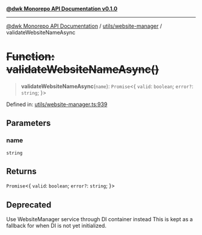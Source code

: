 [**@dwk Monorepo API Documentation v0.1.0**](../../../README.md)

---

[@dwk Monorepo API Documentation](../../../README.md) / [utils/website-manager](../README.md) / validateWebsiteNameAsync

# ~~Function: validateWebsiteNameAsync()~~

> **validateWebsiteNameAsync**(`name`): `Promise`\<\{ `valid`: `boolean`; `error?`: `string`; \}\>

Defined in: [utils/website-manager.ts:939](https://github.com/Anglesite/anglesite/blob/97bc711271b9559b54e48a9e5995ecc7ba9204f9/anglesite/app/utils/website-manager.ts#L939)

## Parameters

### name

`string`

## Returns

`Promise`\<\{ `valid`: `boolean`; `error?`: `string`; \}\>

## Deprecated

Use WebsiteManager service through DI container instead
This is kept as a fallback for when DI is not yet initialized.
